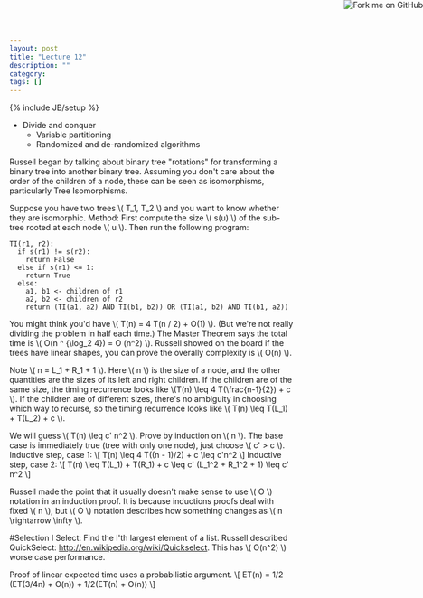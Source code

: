 ```yaml
---
layout: post
title: "Lecture 12"
description: ""
category: 
tags: []
---
```

{% include JB/setup %}

<script type="text/javascript"
  src="http://cdn.mathjax.org/mathjax/latest/MathJax.js?config=TeX-AMS-MML_HTMLorMML">
</script>

<a href="https://github.com/emchristiansen/CSE202/tree/gh-pages/_posts">
  <img style="position: absolute; top: 0; right: 0; border: 0;" src="https://s3.amazonaws.com/github/ribbons/forkme_right_darkblue_121621.png" alt="Fork me on GitHub">
</a>

<!--EDIT BELOW THIS LINE, UNLESS YOU ARE DOING SOMETHING SPECIAL.-->

  * Divide and conquer
    * Variable partitioning
    * Randomized and de-randomized algorithms

Russell began by talking about binary tree "rotations" for transforming a binary tree into another binary tree.
Assuming you don't care about the order of the children of a node, these can be seen as isomorphisms, particularly Tree Isomorphisms.

Suppose you have two trees \\( T\_1, T\_2 \\) and you want to know whether they are isomorphic.
Method: First compute the size \\( s(u) \\) of the sub-tree rooted at each node \\( u \\).
Then run the following program:

```
TI(r1, r2):
  if s(r1) != s(r2):
    return False
  else if s(r1) <= 1:
    return True
  else:
    a1, b1 <- children of r1
    a2, b2 <- children of r2
    return (TI(a1, a2) AND TI(b1, b2)) OR (TI(a1, b2) AND TI(b1, a2))
```

You might think you'd have \\( T(n) = 4 T(n / 2) + O(1) \\).
(But we're not really dividing the problem in half each time.)
The Master Theorem says the total time is \\( O(n ^ {\log\_2 4}) = O (n^2) \\).
Russell showed on the board if the trees have linear shapes, you can prove the overally complexity is \\( O(n) \\).

Note \\( n = L\_1 + R\_1 + 1 \\).
Here \\( n \\) is the size of a node, and the other quantities are the sizes of its left and right children.
If the children are of the same size, the timing recurrence looks like \\(T(n) \leq 4 T(\frac{n-1}{2}) + c \\).
If the children are of different sizes, there's no ambiguity in choosing which way to recurse, so the timing recurrence looks like \\( T(n) \leq T(L\_1) + T(L\_2) + c \\).

We will guess \\( T(n) \leq c' n^2 \\).
Prove by induction on \\( n \\).
The base case is immediately true (tree with only one node), just choose \\( c' > c \\).
Inductive step, case 1:
\\[
T(n) \leq 4 T((n - 1)/2) + c \leq c'n^2
\\]
Inductive step, case 2:
\\[
T(n) \leq T(L\_1) + T(R\_1) + c \leq c' (L\_1^2 + R\_1^2 + 1) \leq c' n^2
\\]

Russell made the point that it usually doesn't make sense to use \\( O \\) notation in an induction proof.
It is because inductions proofs deal with fixed \\( n \\), but \\( O \\) notation describes how something changes as \\( n \rightarrow \infty \\).

#Selection
I Select: Find the I'th largest element of a list.
Russell described QuickSelect: http://en.wikipedia.org/wiki/Quickselect.
This has \\( O(n^2) \\) worse case performance.

Proof of linear expected time uses a probabilistic argument.
\\[
ET(n) = 1/2 (ET(3/4n) + O(n)) + 1/2(ET(n) + O(n))
\\]
